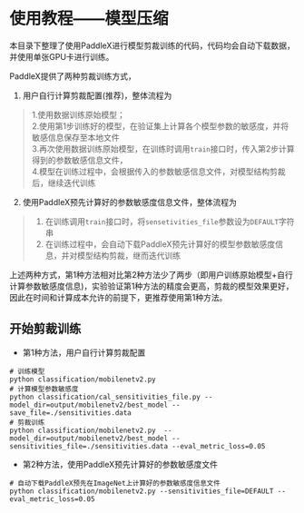 # 使用教程——模型压缩
本目录下整理了使用PaddleX进行模型剪裁训练的代码，代码均会自动下载数据，并使用单张GPU卡进行训练。

PaddleX提供了两种剪裁训练方式，  
1. 用户自行计算剪裁配置(推荐)，整体流程为  
> 1.使用数据训练原始模型；  
> 2.使用第1步训练好的模型，在验证集上计算各个模型参数的敏感度，并将敏感信息保存至本地文件  
> 3.再次使用数据训练原始模型，在训练时调用`train`接口时，传入第2步计算得到的参数敏感信息文件，  
> 4.模型在训练过程中，会根据传入的参数敏感信息文件，对模型结构剪裁后，继续迭代训练  
>
2. 使用PaddleX预先计算好的参数敏感度信息文件，整体流程为  
> 1. 在训练调用`train`接口时，将`sensetivities_file`参数设为`DEFAULT`字符串  
> 2. 在训练过程中，会自动下载PaddleX预先计算好的模型参数敏感度信息，并对模型结构剪裁，继而迭代训练  

上述两种方式，第1种方法相对比第2种方法少了两步（即用户训练原始模型+自行计算参数敏感度信息)，实验验证第1种方法的精度会更高，剪裁的模型效果更好，因此在时间和计算成本允许的前提下，更推荐使用第1种方法。


## 开始剪裁训练

* 第1种方法，用户自行计算剪裁配置

```
# 训练模型
python classification/mobilenetv2.py
# 计算模型参数敏感度
python classification/cal_sensitivities_file.py --model_dir=output/mobilenetv2/best_model --save_file=./sensitivities.data
# 剪裁训练
python classification/mobilenetv2.py  --model_dir=output/mobilenetv2/best_model --sensitivities_file=./sensitivities.data --eval_metric_loss=0.05
```

* 第2种方法，使用PaddleX预先计算好的参数敏感度文件

```
# 自动下载PaddleX预先在ImageNet上计算好的参数敏感度信息文件
python classification/mobilenetv2.py --sensitivities_file=DEFAULT --eval_metric_loss=0.05
```
